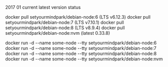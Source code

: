 2017 01 current latest version status

docker pull setyourmindpark/debian-node:6 (LTS v6.12.3)
docker pull setyourmindpark/debian-node:7 (LTS v7.10.1)
docker pull setyourmindpark/debian-node:8 (LTS v8.9.4)
docker pull setyourmindpark/debian-node:nvm (latest 0.33.8)

docker run -d --name some-node --tty setyourmindpark/debian-node:6
docker run -d --name some-node --tty setyourmindpark/debian-node:7
docker run -d --name some-node --tty setyourmindpark/debian-node:8
docker run -d --name some-node --tty setyourmindpark/debian-node:nvm
